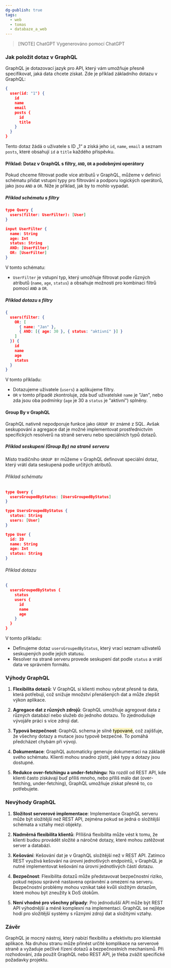 ```yaml
---
dg-publish: true
tags:
  - web
  - tomas
  - databaze_a_web
---
```

> [!NOTE] ChatGPT
> Vygenerováno pomocí ChatGPT

### Jak položit dotaz v GraphQL

GraphQL je dotazovací jazyk pro API, který vám umožňuje přesně specifikovat, jaká data chcete získat. Zde je příklad základního dotazu v GraphQL:

```json
{
  user(id: "1") {
    id
    name
    email
    posts {
      id
      title
    }
  }
}
```

Tento dotaz žádá o uživatele s ID „1“ a získá jeho `id`, `name`, `email` a seznam `posts`, které obsahují `id` a `title` každého příspěvku.

#### Příklad: Dotaz v GraphQL s filtry, `AND`, `OR` a podobnými operátory

Pokud chceme filtrovat podle více atributů v GraphQL, můžeme v definici schématu přidat vstupní typy pro filtrování a podporu logických operátorů, jako jsou `AND` a `OR`. Níže je příklad, jak by to mohlo vypadat.

##### Příklad schématu s filtry

```json
type Query {
  users(filter: UserFilter): [User]
}

input UserFilter {
  name: String
  age: Int
  status: String
  AND: [UserFilter]
  OR: [UserFilter]
}
```

V tomto schématu:
- `UserFilter` je vstupní typ, který umožňuje filtrovat podle různých atributů (`name`, `age`, `status`) a obsahuje možnosti pro kombinaci filtrů pomocí `AND` a `OR`.

##### Příklad dotazu s filtry

```json
{
  users(filter: {
    OR: [
      { name: "Jan" },
      { AND: [{ age: 30 }, { status: "aktivní" }] }
    ]
  }) {
    id
    name
    age
    status
  }
}
```

V tomto příkladu:
- Dotazujeme uživatele (`users`) a aplikujeme filtry.
- `OR` v tomto případě zkontroluje, zda buď uživatelské `name` je "Jan", nebo zda jsou oba podmínky (`age` je 30 a `status` je "aktivní") splněny.

#### Group By v GraphQL

GraphQL nativně nepodporuje funkce jako `GROUP BY` známé z SQL. Avšak seskupování a agregace dat je možné implementovat prostřednictvím specifických resolverů na straně serveru nebo speciálních typů dotazů.

##### Příklad seskupení (Group By) na straně serveru

Místo tradičního `GROUP BY` můžeme v GraphQL definovat speciální dotaz, který vrátí data seskupená podle určitých atributů.

###### Příklad schématu

```json
type Query {
  usersGroupedByStatus: [UsersGroupedByStatus]
}

type UsersGroupedByStatus {
  status: String
  users: [User]
}

type User {
  id: ID
  name: String
  age: Int
  status: String
}
```

###### Příklad dotazu

```json
{
  usersGroupedByStatus {
    status
    users {
      id
      name
      age
    }
  }
}
```

V tomto příkladu:
- Definujeme dotaz `usersGroupedByStatus`, který vrací seznam uživatelů seskupených podle jejich statusu.
- Resolver na straně serveru provede seskupení dat podle `status` a vrátí data ve správném formátu.

### Výhody GraphQL

1. **Flexibilita dotazů**: V GraphQL si klienti mohou vybrat přesně ta data, která potřebují, což snižuje množství přenášených dat a může zlepšit výkon aplikace.

2. **Agregace dat z různých zdrojů**: GraphQL umožňuje agregovat data z různých databází nebo služeb do jednoho dotazu. To zjednodušuje vývojáře práci s více zdroji dat.

3. **Typová bezpečnost**: GraphQL schema je silně <mark style="background: #FFF3A3A6;">typované</mark>, což zajišťuje, že všechny dotazy a mutace jsou typově bezpečné. To pomáhá předcházet chybám při vývoji.

4. **Dokumentace**: GraphQL automaticky generuje dokumentaci na základě svého schématu. Klienti mohou snadno zjistit, jaké typy a dotazy jsou dostupné.

5. **Redukce over-fetchingu a under-fetchingu**: Na rozdíl od REST API, kde klienti často získávají buď příliš mnoho, nebo příliš málo dat (over-fetching, under-fetching), GraphQL umožňuje získat přesně to, co potřebujete.

### Nevýhody GraphQL

1. **Složitost serverové implementace**: Implementace GraphQL serveru může být složitější než REST API, zejména pokud se jedná o složitější schémata a vztahy mezi objekty.

2. **Nadměrná flexibilita klientů**: Přílišná flexibilita může vést k tomu, že klienti budou provádět složité a náročné dotazy, které mohou zatěžovat server a databázi.

3. **Kešování**: Kešování dat je v GraphQL složitější než v REST API. Zatímco REST využívá kešování na úrovni jednotlivých endpointů, v GraphQL je nutné implementovat kešování na úrovni jednotlivých částí dotazu.

4. **Bezpečnost**: Flexibilita dotazů může představovat bezpečnostní riziko, pokud nejsou správně nastavena oprávnění a omezení na serveru. Bezpečnostní problémy mohou vznikat také kvůli složitým dotazům, které mohou být zneužity k DoS útokům.

5. **Není vhodné pro všechny případy**: Pro jednodušší API může být REST API výhodnější a méně komplexní na implementaci. GraphQL se nejlépe hodí pro složitější systémy s různými zdroji dat a složitými vztahy.

### Závěr

GraphQL je mocný nástroj, který nabízí flexibilitu a efektivitu pro klientské aplikace. Na druhou stranu může přinést určité komplikace na serverové straně a vyžaduje pečlivé řízení dotazů a bezpečnostních mechanismů. Při rozhodování, zda použít GraphQL nebo REST API, je třeba zvážit specifické požadavky projektu.